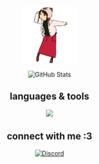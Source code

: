 <p style="text-align: center;">
  <img src="meow.gif" alt="Banner" width="130" height="auto">
</p>
<p style="text-align: center;">
  <img src="https://github-readme-stats.vercel.app/api?username=ayahbash&theme=gotham&hide_border=true&include_all_commits=true&count_private=true" alt="GitHub Stats">
</p>

<h2 style="font-weight: bold; text-align: center;">languages & tools</h2>

<p style="text-align: center;">
  <a href="https://skillicons.dev">
    <img src="https://skillicons.dev/icons?i=c,py,bash,latex,linux,debian,vscodium,ps,ai,notion&perline=5" />
  </a>
</p>

<h2 style="font-weight: bold; text-align: center;">connect with me :3</h2>

<p style="text-align: center;">
  <a href="http://discordapp.com/users/1160606744037314620" target="_blank">
    <img src="https://skillicons.dev/icons?i=discord" alt="Discord" />
  </a>
</p>
